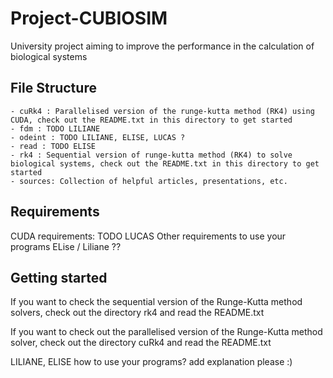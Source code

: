 # Project-CUBIOSIM
University project aiming to improve the performance in the calculation of biological systems

## File Structure
    - cuRk4 : Parallelised version of the runge-kutta method (RK4) using CUDA, check out the README.txt in this directory to get started
    - fdm : TODO LILIANE
    - odeint : TODO LILIANE, ELISE, LUCAS ?
    - read : TODO ELISE
    - rk4 : Sequential version of runge-kutta method (RK4) to solve biological systems, check out the README.txt in this directory to get started
    - sources: Collection of helpful articles, presentations, etc.

## Requirements
CUDA requirements: TODO LUCAS
Other requirements to use your programs ELise / Liliane ??

## Getting started
If you want to check the sequential version of the Runge-Kutta method solvers, check out the directory rk4 and read the README.txt

If you want to check out the parallelised version of the Runge-Kutta method solver, check out the directory cuRk4 and read the README.txt

LILIANE, ELISE how to use your programs? add explanation please :)
